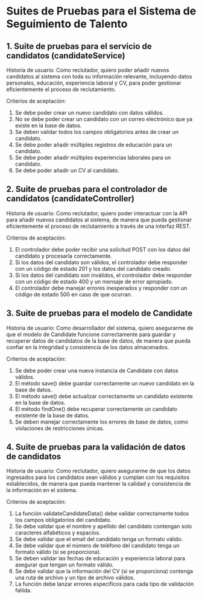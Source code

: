 # Suites de Pruebas para el Sistema de Seguimiento de Talento

## 1. Suite de pruebas para el servicio de candidatos (candidateService)

Historia de usuario:
Como reclutador, quiero poder añadir nuevos candidatos al sistema con toda su información relevante, incluyendo datos personales, educación, experiencia laboral y CV, para poder gestionar eficientemente el proceso de reclutamiento.

Criterios de aceptación:

1. Se debe poder crear un nuevo candidato con datos válidos.
2. No se debe poder crear un candidato con un correo electrónico que ya existe en la base de datos.
3. Se deben validar todos los campos obligatorios antes de crear un candidato.
4. Se debe poder añadir múltiples registros de educación para un candidato.
5. Se debe poder añadir múltiples experiencias laborales para un candidato.
6. Se debe poder añadir un CV al candidato.

## 2. Suite de pruebas para el controlador de candidatos (candidateController)

Historia de usuario:
Como reclutador, quiero poder interactuar con la API para añadir nuevos candidatos al sistema, de manera que pueda gestionar eficientemente el proceso de reclutamiento a través de una interfaz REST.

Criterios de aceptación:

1. El controlador debe poder recibir una solicitud POST con los datos del candidato y procesarla correctamente.
2. Si los datos del candidato son válidos, el controlador debe responder con un código de estado 201 y los datos del candidato creado.
3. Si los datos del candidato son inválidos, el controlador debe responder con un código de estado 400 y un mensaje de error apropiado.
4. El controlador debe manejar errores inesperados y responder con un código de estado 500 en caso de que ocurran.

## 3. Suite de pruebas para el modelo de Candidate

Historia de usuario:
Como desarrollador del sistema, quiero asegurarme de que el modelo de Candidate funcione correctamente para guardar y recuperar datos de candidatos de la base de datos, de manera que pueda confiar en la integridad y consistencia de los datos almacenados.

Criterios de aceptación:

1. Se debe poder crear una nueva instancia de Candidate con datos válidos.
2. El método save() debe guardar correctamente un nuevo candidato en la base de datos.
3. El método save() debe actualizar correctamente un candidato existente en la base de datos.
4. El método findOne() debe recuperar correctamente un candidato existente de la base de datos.
5. Se deben manejar correctamente los errores de base de datos, como violaciones de restricciones únicas.

## 4. Suite de pruebas para la validación de datos de candidatos

Historia de usuario:
Como reclutador, quiero asegurarme de que los datos ingresados para los candidatos sean válidos y cumplan con los requisitos establecidos, de manera que pueda mantener la calidad y consistencia de la información en el sistema.

Criterios de aceptación:

1. La función validateCandidateData() debe validar correctamente todos los campos obligatorios del candidato.
2. Se debe validar que el nombre y apellido del candidato contengan solo caracteres alfabéticos y espacios.
3. Se debe validar que el email del candidato tenga un formato válido.
4. Se debe validar que el número de teléfono del candidato tenga un formato válido (si se proporciona).
5. Se deben validar las fechas de educación y experiencia laboral para asegurar que tengan un formato válido.
6. Se debe validar que la información del CV (si se proporciona) contenga una ruta de archivo y un tipo de archivo válidos.
7. La función debe lanzar errores específicos para cada tipo de validación fallida.
